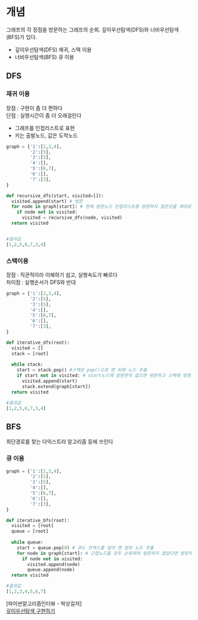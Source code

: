 # 개념

그래프의 각 정점을 방문하는 그래프의 순회. 깊이우선탐색(DFS)와 너비우선탐색(BFS)가 있다.
- 깊이우선탐색(DFS)
재귀, 스택 이용
- 너비우선탐색(BFS)
큐 이용

## DFS
### 재귀 이용
장점 : 구현이 좀 더 편하다<br>
단점 : 실행시간이 좀 더 오래걸린다

- 그래프를 인접리스트로 표현
- 키는 출발노드, 값은 도착노드
```python
graph = {'1':[2,3,4],
         '2':[5],
         '3':[5],
         '4':[],
         '5':[6,7],
         '6':[],
         '7':[3],
}

def recursive_dfs(start, visited=[]):
  visited.append(start) # 방문
  for node in graph[start]: # 현재 방문노드 인접리스트중 방문하지 않은곳을 재귀로 방문
    if node not in visited:
      visited = recursive_dfs(node, visited)
  return visited


#결과값
[1,2,5,6,7,3,4]
```

### 스택이용
장점 : 직관적이라 이해하기 쉽고, 실행속도가 빠르다<br>
차이점 : 실행순서가 DFS와 반대


```python
graph = {'1':[2,3,4],
         '2':[5],
         '3':[5],
         '4':[],
         '5':[6,7],
         '6':[],
         '7':[3],
}

def iterative_dfs(root):
  visited = []
  stack = [root]
  
  while stack:
    start = stack.pop() #스택은 pop()으로 맨 뒤에 노드 추출
    if start not in visited: # start노드에 방문한적 없으면 방문하고 스택에 방문노드의 인접노드리스트 추가
      visited.append(start)
      stack.extend(graph[start])
  return visited

#결과값
[1,2,5,6,7,3,4]
```


## BFS
최단경로를 찾는 다익스트라 알고리즘 등에 쓰인다
### 큐 이용

```python
graph = {'1':[2,3,4],
         '2':[5],
         '3':[5],
         '4':[],
         '5':[6,7],
         '6':[],
         '7':[3],
}

def iterative_bfs(root):
  visited = [root]
  queue = [root]
  
  while queue:
    start = queue.pop(0) # 큐는 인덱스를 넣어 맨 앞의 노드 추출
    for node in graph[start]: # 근접노드를 모두 순회하며 방문하지 않았다면 방문하고 큐에 추가
      if node not in visited:
        visited.append(node)
        queue.append(node)
  return visited

#결과값
[1,2,3,4,5,6,7]
```







[파이썬알고리즘인터뷰 - 박상길저] <br>
[깊이우선탐색 구현하기](https://juhee-maeng.tistory.com/25)
